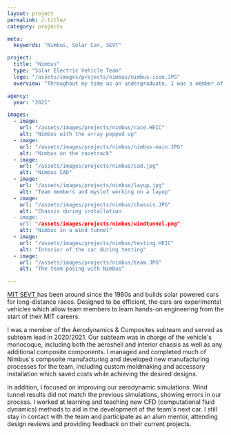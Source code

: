 ```yaml
---
layout: project
permalink: /:title/
category: projects

meta:
  keywords: "Nimbus, Solar Car, SEVT"

project:
  title: "Nimbus"
  type: "Solar Electric Vehicle Team"
  logo: "/assets/images/projects/nimbus/nimbus-icon.JPG"
  overview: "Throughout my time as an undergraduate, I was a member of the MIT Solar Electric Vehicle Team and participated in the design and manufacturing of Nimbus, our car which won the 2021 and 2022 American Solar Challenge"

agency:
  year: "2021"

images:
  - image:
    url: "/assets/images/projects/nimbus/race.HEIC"
    alt: "Nimbus with the array popped up"
  - image:
    url: "/assets/images/projects/nimbus/nimbus-main.JPG"
    alt: "Nimbus on the racetrack"
  - image:
    url: "/assets/images/projects/nimbus/cad.jpg"
    alt: "Nimbus CAD"
  - image:
    url: "/assets/images/projects/nimbus/layup.jpg"
    alt: "Team members and myslef working on a layup"
  - image:
    url: "/assets/images/projects/nimbus/chassis.JPG"
    alt: "Chassis during installation
  - image:
    url: "/assets/images/projects/nimbus/windtunnel.png"
    alt: "Nimbus in a wind tunnel"
  - image:
    url: "/assets/images/projects/nimbus/testing.HEIC"
    alt: "Interior of the car during testing"
  - image:
    url: "/assets/images/projects/nimbus/team.JPG"
    alt: "The team posing with Nimbus"

---
```

<p> <a class="underline" href="https://www.mitsolar.com/" target="_blank"> MIT SEVT </a> has been around since the 1980s and builds solar powered cars for long-distance races. Designed to be efficient, the cars are experimental vehicles which allow team members to learn hands-on engineering from the start of their MIT careers. </p>

<p> I was a member of the Aerodynamics & Composites subteam and served as subteam lead in 2020/2021. Our subteam was in charge of the vehicle's monocoque, including both the aeroshell and interior chassis as well as any additional composite components. I managed and completed much of Nimbus's compsoite manufacturing and developed new manufacturing processes for the team, including custom moldmaking and accessory installation which saved costs while achieving the desired designs. </p>

<p> In addition, I focused on improving our aerodynamic simulations. Wind tunnel results did not match the previous simulations, showing errors in our process. I worked at learning and teaching new CFD (computational fluid dynamics) methods to aid in the development of the team's next car. I still stay in contact with the team and participate as an alum mentor, attending design reviews and providing feedback on their current projects. </p>